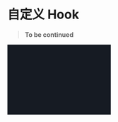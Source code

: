 # 自定义 Hook

> **To be continued**

![image-20220519163546969](../../.gitbook/assets/image-20220519163546969.png)
